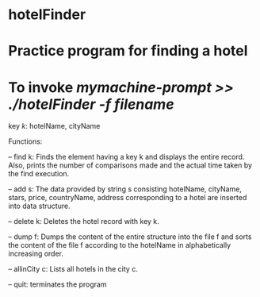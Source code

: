 # hotelFinder
# Practice program for finding a hotel
# To invoke *mymachine-prompt >> ./hotelFinder -f filename*


key _k_: hotelName, cityName 

Functions:

– find k: Finds the element having a key k and displays the entire record. Also, prints the number of comparisons made and the actual time taken by the find execution.

– add s: The data provided by string s consisting hotelName, cityName, stars, price, countryName, address corresponding to a hotel are inserted into data structure. 

– delete k: Deletes the hotel record with key k. 

– dump f: Dumps the content of the entire structure into the file f and sorts the content of the file f according to the hotelName in alphabetically increasing order.

– allinCity c: Lists all hotels in the city c.

– quit: terminates the program
